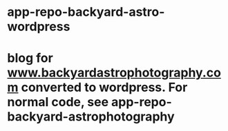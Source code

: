 # app-repo-backyard-astro-wordpress

# blog for www.backyardastrophotography.com converted to wordpress. For normal code, see app-repo-backyard-astrophotography
